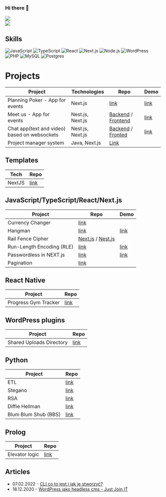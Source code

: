 ### Hi there 👋
<a href="https://sebastiansiejek.dev"><img src="https://img.shields.io/badge/sebastiansiejek.dev-3CEAB8?style=for-the-badge" /></a>
<br/>
<a href="https://linkedin.com/in/sebastiansiejek"><img src="https://img.shields.io/badge/@sebastiansiejek-%230077B5.svg?style=for-the-badge&logo=linkedin&logoColor=white" /></a>


## Skills

![JavaScript](https://img.shields.io/badge/JavaScript-F7DF1E?style=for-the-badge&logo=javascript&logoColor=black)
![TypeScript](https://img.shields.io/badge/TypeScript-007ACC?style=for-the-badge&logo=typescript&logoColor=white)
![React](https://img.shields.io/badge/React-20232A?style=for-the-badge&logo=react&logoColor=61DAFB)
![Next.js](https://img.shields.io/badge/Next-black?style=for-the-badge&logo=next.js&logoColor=white)
![Node.js](https://img.shields.io/badge/Node.js-339933?style=for-the-badge&logo=nodedotjs&logoColor=white)
![WordPress](https://img.shields.io/badge/WordPress-21759B?style=for-the-badge&logoColor=21759b)
![PHP](https://img.shields.io/badge/PHP-777BB4?style=for-the-badge&logo=php&logoColor=white)
![MySQL](https://img.shields.io/badge/mysql-%2300f.svg?style=for-the-badge&logo=mysql&logoColor=white)
![Postgres](https://img.shields.io/badge/postgresql-4169e1?style=for-the-badge&logo=postgresql&logoColor=white)

# Projects
Project | Technologies | Repo | Demo
--- | --- | --- | ---
Planning Poker - App for events | Next.js | [link](https://github.com/sebastiansiejek/planning-poker) | [link](https://planning-poker.sebastiansiejek.dev)
Meet us - App for events | Nest.js, Next.js | [Backend](https://github.com/sebastiansiejek/meet.us-backend) / [Frontend](https://github.com/sebastiansiejek/meet.us-frontend) | [link](https://meet-us-frontend-inz.herokuapp.com/pl)
Chat app(text and video) based on websockets | Nest.js, Next.js | [Backend](https://github.com/sebastiansiejek/sd-communicator-backend) / [Fronted](https://github.com/sebastiansiejek/sd-communicator-frontend) | [link](https://sd-communicator-frontend.vercel.app)
Project manager system | Java, Next.js | [Link](https://github.com/sdr-projects-manager)

## Templates
Tech | Repo
--- | ---
NextJS | [link](https://github.com/sebastiansiejek/nextjs-boilerplate)

## JavaScript/TypeScript/React/Next.js
Project | Repo | Demo
--- | --- | ---
Currency Changer | [link](https://github.com/sebastiansiejek/currency-changer)
Hangman | [link](https://github.com/sebastiansiejek/hangman) | [link](https://ss-hangman.herokuapp.com/)
Rail Fence Cipher | [Next.js](https://github.com/sebastiansiejek/rail-fence-cipher-js) / [Nest.js](https://github.com/sebastiansiejek/rail-fence-cipher-backend)
Run-Length Encoding (RLE) | [link](https://github.com/sebastiansiejek/rle) | [link](https://rle.vercel.app/)
Passwordless in NEXT.js | [link](https://github.com/sebastiansiejek/passwordless-auth) | [link](https://passwordless-auth.vercel.app/)
Pagination | [link](https://github.com/sebastiansiejek/pagination-js)

## React Native
Project | Repo
--- | ---
Progress Gym Tracker| [link](https://github.com/sebastiansiejek/progress-gym-tracker)

## WordPress plugins
Project | Repo
--- | ---
Shared Uploads Directory | [link](https://github.com/sebastiansiejek/shared-uploads-directory-wp)

## Python
Project | Repo
--- | ---
ETL | [link](https://github.com/sebastiansiejek/python-etl)
Stegano | [link](https://github.com/sebastiansiejek/stegano-python)
RSA | [link](https://github.com/sebastiansiejek/python-rsa)
Diffie Hellman | [link](https://github.com/sebastiansiejek/diffie-hellman-algorithm)
Blum Blum Shub (BBS) | [link](https://github.com/sebastiansiejek/blum-blum-shub)

## Prolog
Project | Repo
--- | ---
Elevator logic | [link](https://github.com/sebastiansiejek/elevators-logic)

## Articles
* 07.02.2022 - <a href="https://www.empressia.pl/blog/290-cli-co-to-jest-jak-stworzyc" target="_blank">CLI co to jest i jak je stworzyć?</a>
* 18.12.2020 - <a href="https://geek.justjoin.it/wordpress-jako-headless-cms" target="_blank">WordPress jako headless cms - Just Join IT</a>
